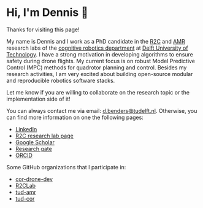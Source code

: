 # Hi, I'm Dennis 👋

Thanks for visiting this page!

My name is Dennis and I work as a PhD candidate in the [R2C](https://r2clab.com/) and [AMR](https://autonomousrobots.nl/) research labs of the [cognitive robotics department](https://www.tudelft.nl/en/3me/about/departments/cognitive-robotics-cor/) at [Delft University of Technology](https://tudelft.nl). I have a strong motivation in developing algorithms to ensure safety during drone flights. My current focus is on robust Model Predictive Control (MPC) methods for quadrotor planning and control. Besides my research activities, I am very excited about building open-source modular and reproducible robotics software stacks.

Let me know if you are willing to collaborate on the research topic or the implementation side of it!

You can always contact me via email: <d.benders@tudelft.nl>. Otherwise, you can find more information on one the following pages:
- [LinkedIn](https://www.linkedin.com/in/dennisbenders)
- [R2C research lab page](https://r2clab.com/?page_id=40)
- [Google Scholar](https://scholar.google.com/citations?user=E4W9DvAAAAAJ&hl=en&inst=6173373803492361994&oi=ao)
- [Research gate](https://www.researchgate.net/profile/Dennis-Benders)
- [ORCID](https://orcid.org/0000-0002-6648-7128)

Some GitHub organizations that I participate in:
- [cor-drone-dev](https://github.com/cor-drone-dev)
- [R2CLab](https://github.com/R2CLab)
- [tud-amr](https://github.com/tud-amr)
- [tud-cor](https://github.com/tud-cor)
